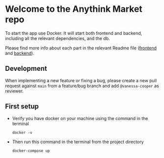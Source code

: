 # Welcome to the Anythink Market repo

To start the app use Docker. It will start both frontend and backend, including all the relevant dependencies, and the db.

Please find more info about each part in the relevant Readme file ([frontend](frontend/readme.md) and [backend](backend/README.md)).

## Development

When implementing a new feature or fixing a bug, please create a new pull request against `main` from a feature/bug branch and add `@vanessa-cooper` as reviewer.

## First setup

- Verify you have docker on your machine using the command in the terminal

  ```cli
  docker -v
  ```

- Then run this command in the terminal from the project directory

  ```cli
  docker-compose up
  ```
